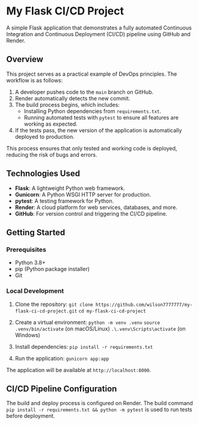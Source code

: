 # My Flask CI/CD Project

A simple Flask application that demonstrates a fully automated Continuous Integration and Continuous Deployment (CI/CD) pipeline using GitHub and Render.

## Overview

This project serves as a practical example of DevOps principles. The workflow is as follows:

1.  A developer pushes code to the `main` branch on GitHub.
2.  Render automatically detects the new commit.
3.  The build process begins, which includes:
    * Installing Python dependencies from `requirements.txt`.
    * Running automated tests with `pytest` to ensure all features are working as expected.
4.  If the tests pass, the new version of the application is automatically deployed to production.

This process ensures that only tested and working code is deployed, reducing the risk of bugs and errors.

## Technologies Used

* **Flask**: A lightweight Python web framework.
* **Gunicorn**: A Python WSGI HTTP server for production.
* **pytest**: A testing framework for Python.
* **Render**: A cloud platform for web services, databases, and more.
* **GitHub**: For version control and triggering the CI/CD pipeline.

## Getting Started

### Prerequisites

* Python 3.8+
* pip (Python package installer)
* Git

### Local Development

1.  Clone the repository:
    `git clone https://github.com/wilson7777777/my-flask-ci-cd-project.git`
    `cd my-flask-ci-cd-project`

2.  Create a virtual environment:
    `python -m venv .venv`
    `source .venv/bin/activate`  (on macOS/Linux)
    `.\.venv\Scripts\activate`    (on Windows)

3.  Install dependencies:
    `pip install -r requirements.txt`

4.  Run the application:
    `gunicorn app:app`

The application will be available at `http://localhost:8000`.

## CI/CD Pipeline Configuration

The build and deploy process is configured on Render. The build command `pip install -r requirements.txt && python -m pytest` is used to run tests before deployment.
